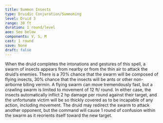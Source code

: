```yaml
---
title: Summon Insects
type: Druidic Conjuration/Summoning
level: Druid 3
range: 30 ft
duration: 1 round/level
aoe: See below
components: V, S, M
cast: 1 round
save: None
draft: false
---
```


When the druid completes the intonations and gestures of this spell, a swarm of insects appears from nearby or from the thin air to attack the druid’s enemies. There is a 70% chance that the swarm will be composed of flying insects, 30% chance that the insects will be ants or other non-airborne biting vermin. A flying swarm can move tremendously fast, but a crawling swarm is limited to movement of 12 ft/ round. In either case, the insects automatically inflict 2 hp damage per round against their target, and the unfortunate victim will be so thickly covered as to be incapable of any action, including movement. The druid may redirect the swarm to attack another opponent, but the command will cause 1 round of confusion within the swarm as it reorients itself toward the new target.
